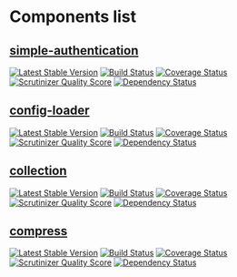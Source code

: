 # Components list

## [simple-authentication](https://github.com/ebidtech/simple-authentication)

[![Latest Stable Version](https://poser.pugx.org/ebidtech/simple-authentication/v/stable.png)](https://packagist.org/packages/ebidtech/simple-authentication) [![Build Status](https://travis-ci.org/ebidtech/simple-authentication.png?branch=v0.2.4)](https://travis-ci.org/ebidtech/simple-authentication) [![Coverage Status](https://coveralls.io/repos/ebidtech/simple-authentication/badge.png?branch=master)](https://coveralls.io/r/ebidtech/simple-authentication?branch=master) [![Scrutinizer Quality Score](https://scrutinizer-ci.com/g/ebidtech/simple-authentication/badges/quality-score.png?s=f145cac9cf41aff7dfde44a276ab7b03e92c4981)](https://scrutinizer-ci.com/g/ebidtech/simple-authentication/) [![Dependency Status](https://www.versioneye.com/user/projects/529f55ab632bac8452000002/badge.png)](https://www.versioneye.com/user/projects/529f55ab632bac8452000002)

## [config-loader](https://github.com/ebidtech/config-loader)

[![Latest Stable Version](https://poser.pugx.org/ebidtech/config-loader/v/stable.png)](https://packagist.org/packages/ebidtech/config-loader) [![Build Status](https://travis-ci.org/ebidtech/config-loader.png?branch=master)](https://travis-ci.org/ebidtech/config-loader) [![Coverage Status](https://coveralls.io/repos/ebidtech/config-loader/badge.png)](https://coveralls.io/r/ebidtech/config-loader) [![Scrutinizer Quality Score](https://scrutinizer-ci.com/g/ebidtech/config-loader/badges/quality-score.png?s=19c113ae6cc28c94b2e7ba21a82513c0f7e93ea0)](https://scrutinizer-ci.com/g/ebidtech/config-loader/) [![Dependency Status](https://www.versioneye.com/user/projects/5299e146632bac33e8000014/badge.png)](https://www.versioneye.com/user/projects/5299e146632bac33e8000014)

## [collection](https://github.com/ebidtech/collection)

[![Latest Stable Version](https://poser.pugx.org/ebidtech/collection/v/stable.png)](https://packagist.org/packages/ebidtech/collection)
 [![Build Status](https://travis-ci.org/ebidtech/collection.png?branch=master)](https://travis-ci.org/ebidtech/collection) [![Coverage Status](https://coveralls.io/repos/ebidtech/collection/badge.png?branch=master)](https://coveralls.io/r/ebidtech/collection?branch=master) [![Scrutinizer Quality Score](https://scrutinizer-ci.com/g/ebidtech/collection/badges/quality-score.png?s=8d909e1554975a4e20c53f113cc8e4e225f97d73)](https://scrutinizer-ci.com/g/ebidtech/collection/) [![Dependency Status](https://www.versioneye.com/user/projects/52977b39632bac9f3c000002/badge.png)](https://www.versioneye.com/user/projects/52977b39632bac9f3c000002)
 
## [compress](https://github.com/ebidtech/compress)

[![Latest Stable Version](https://poser.pugx.org/ebidtech/compress/v/stable.png)](https://packagist.org/packages/ebidtech/compress)
 [![Build Status](https://travis-ci.org/ebidtech/compress.png?branch=master)](https://travis-ci.org/ebidtech/compress) [![Coverage Status](https://coveralls.io/repos/ebidtech/compress/badge.png?branch=master)](https://coveralls.io/r/ebidtech/compress?branch=master) [![Scrutinizer Quality Score](https://scrutinizer-ci.com/g/ebidtech/compress/badges/quality-score.png?s=c80105e945436933fb277a0595d02394495f63b0)](https://scrutinizer-ci.com/g/ebidtech/compress/) [![Dependency Status](https://www.versioneye.com/user/projects/52977ab3632baca8b4000002/badge.png)](https://www.versioneye.com/user/projects/52977ab3632baca8b4000002)

